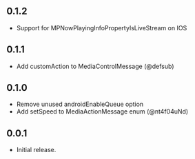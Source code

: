 ## 0.1.2

* Support for MPNowPlayingInfoPropertyIsLiveStream on IOS

## 0.1.1

* Add customAction to MediaControlMessage (@defsub)

## 0.1.0

* Remove unused androidEnableQueue option
* Add setSpeed to MediaActionMessage enum (@nt4f04uNd)

## 0.0.1

* Initial release.
